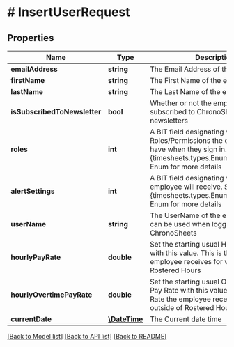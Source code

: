 # # InsertUserRequest

## Properties

Name | Type | Description | Notes
------------ | ------------- | ------------- | -------------
**emailAddress** | **string** | The Email Address of the employee | [optional] 
**firstName** | **string** | The First Name of the employee | [optional] 
**lastName** | **string** | The Last Name of the employee | [optional] 
**isSubscribedToNewsletter** | **bool** | Whether or not the employee is subscribed to ChronoSheets newsletters | [optional] 
**roles** | **int** | A BIT field designating which Roles/Permissions the employee will have when they sign in.  See the {timesheets.types.Enums.UserRoles} Enum for more details | [optional] 
**alertSettings** | **int** | A BIT field designating which Alerts the employee will receive.  See the {timesheets.types.Enums.AlertSettings} Enum for more details | [optional] 
**userName** | **string** | The UserName of the employee.  This can be used when logging into ChronoSheets | [optional] 
**hourlyPayRate** | **double** | Set the starting usual Hourly Pay Rate with this value.  This is the Pay Rate the employee receives for working during Rostered Hours | [optional] 
**hourlyOvertimePayRate** | **double** | Set the starting usual Overtime Hourly Pay Rate with this value.  This is the Pay Rate the employee receives for working outside of Rostered Hours | [optional] 
**currentDate** | [**\DateTime**](\DateTime.md) | The Current date time | [optional] 

[[Back to Model list]](../../README.md#documentation-for-models) [[Back to API list]](../../README.md#documentation-for-api-endpoints) [[Back to README]](../../README.md)


